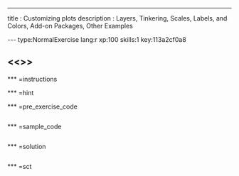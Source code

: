 ---
title       : Customizing plots
description : Layers, Tinkering, Scales, Labels, and Colors, Add-on Packages, Other Examples

--- type:NormalExercise lang:r xp:100 skills:1 key:113a2cf0a8
## <<<New Exercise>>>


*** =instructions

*** =hint

*** =pre_exercise_code
```{r}

```

*** =sample_code
```{r}

```

*** =solution
```{r}

```

*** =sct
```{r}

```
